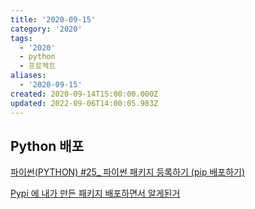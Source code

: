 ```yaml
---
title: '2020-09-15'
category: '2020'
tags:
  - '2020'
  - python
  - 프로젝트
aliases:
  - '2020-09-15'
created: 2020-09-14T15:00:00.000Z
updated: 2022-09-06T14:00:05.983Z
---
```


<Metadata />

## Python 배포

[파이썬(PYTHON) #25\_ 파이썬 패키지 등록하기 (pip 배포하기)](https://doorbw.tistory.com/225)

[Pypi 에 내가 만든 패키지 배포하면서 알게된거](https://dailyheumsi.tistory.com/122)
